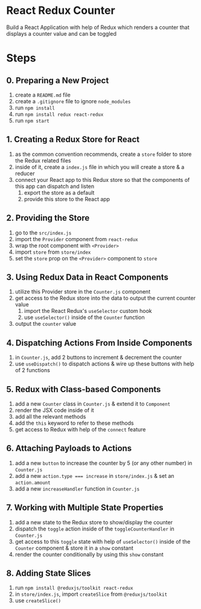 # React Redux Counter

Build a React Application with help of Redux which renders a counter that displays a counter value and can be toggled

# Steps

## 0. Preparing a New Project

1. create a `README.md` file
2. create a `.gitignore` file to ignore `node_modules`
3. run `npm install`
4. run `npm install redux react-redux`
5. run `npm start`

## 1. Creating a Redux Store for React

1. as the common convention recommends, create a `store` folder to store the Redux related files
2. inside of it, create a `index.js` file in which you will create a store & a reducer
3. connect your React app to this Redux store so that the components of this app can dispatch and listen
   1. export the store as a default
   2. provide this store to the React app

## 2. Providing the Store

1. go to the `src/index.js`
2. import the `Provider` component from `react-redux`
3. wrap the root component with `<Provider>`
4. import `store` from `store/index`
5. set the `store` prop on the `<Provider>` component to `store`

## 3. Using Redux Data in React Components

1. utilize this Provider store in the `Counter.js` component
2. get access to the Redux store into the data to output the current counter value
   1. import the React Redux's `useSelector` custom hook
   2. use `useSelector()` inside of the `Counter` function
3. output the `counter` value

## 4. Dispatching Actions From Inside Components

1. in `Counter.js`, add 2 buttons to increment & decrement the counter
2. use `useDispatch()` to dispatch actions & wire up these buttons with help of 2 functions

## 5. Redux with Class-based Components

1. add a new `Counter` class in `Counter.js` & extend it to `Component`
2. render the JSX code inside of it
3. add all the relevant methods
4. add the `this` keyword to refer to these methods
5. get access to Redux with help of the `connect` feature

## 6. Attaching Payloads to Actions

1. add a new `button` to increase the counter by 5 (or any other number) in `Counter.js`
2. add a new `action.type === increase` in `store/index.js` & set an `action.amount`
3. add a new `increaseHandler` function in `Counter.js`

## 7. Working with Multiple State Properties

1. add a new state to the Redux store to show/display the counter
2. dispatch the `toggle` action inside of the `toggleCounterHandler` in `Counter.js`
3. get access to this `toggle` state with help of `useSelector()` inside of the `Counter` component & store it in a `show` constant
4. render the counter conditionally by using this `show` constant

## 8. Adding State Slices

1. run `npm install @reduxjs/toolkit react-redux`
2. in `store/index.js`, import `createSlice` from `@reduxjs/toolkit`
3. use `createSlice()`